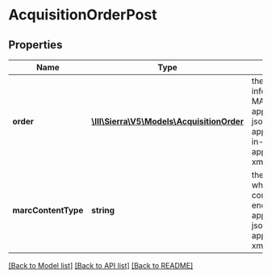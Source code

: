 # AcquisitionOrderPost

## Properties
Name | Type | Description | Notes
------------ | ------------- | ------------- | -------------
**order** | [**\III\Sierra\V5\Models\AcquisitionOrder**](AcquisitionOrder.md) | the order information and MARC records in application/marc-json, application/marc-in-json, or application/marc-xml format | 
**marcContentType** | **string** | the format in which the MARC content is encoded, such as application/marc-json or application/marc-xml | 

[[Back to Model list]](../README.md#documentation-for-models) [[Back to API list]](../README.md#documentation-for-api-endpoints) [[Back to README]](../README.md)


